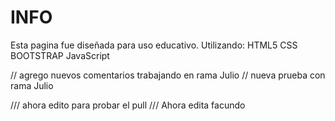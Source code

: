 # INFO
Esta pagina fue diseñada para uso educativo. Utilizando:
HTML5
CSS
BOOTSTRAP
JavaScript

// agrego nuevos comentarios trabajando en rama Julio
// nueva prueba con rama Julio

/// ahora edito para probar el pull
/// Ahora edita facundo